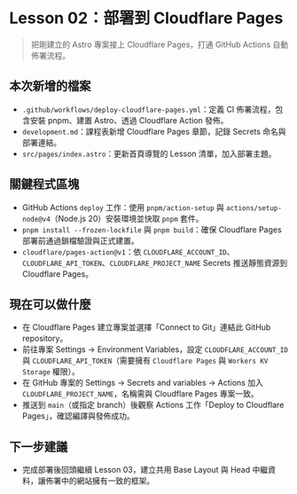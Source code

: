 # Lesson 02：部署到 Cloudflare Pages

> 把剛建立的 Astro 專案接上 Cloudflare Pages，打通 GitHub Actions 自動佈署流程。

## 本次新增的檔案
- `.github/workflows/deploy-cloudflare-pages.yml`：定義 CI 佈署流程，包含安裝 pnpm、建置 Astro、透過 Cloudflare Action 發佈。
- `development.md`：課程表新增 Cloudflare Pages 章節，記錄 Secrets 命名與部署連結。
- `src/pages/index.astro`：更新首頁導覽的 Lesson 清單，加入部署主題。

## 關鍵程式區塊
- GitHub Actions `deploy` 工作：使用 `pnpm/action-setup` 與 `actions/setup-node@v4`（Node.js 20）安裝環境並快取 `pnpm` 套件。
- `pnpm install --frozen-lockfile` 與 `pnpm build`：確保 Cloudflare Pages 部署前通過鎖檔驗證與正式建置。
- `cloudflare/pages-action@v1`：依 `CLOUDFLARE_ACCOUNT_ID`、`CLOUDFLARE_API_TOKEN`、`CLOUDFLARE_PROJECT_NAME` Secrets 推送靜態資源到 Cloudflare Pages。

## 現在可以做什麼
- 在 Cloudflare Pages 建立專案並選擇「Connect to Git」連結此 GitHub repository。
- 前往專案 Settings → Environment Variables，設定 `CLOUDFLARE_ACCOUNT_ID` 與 `CLOUDFLARE_API_TOKEN`（需要擁有 `Cloudflare Pages` 與 `Workers KV Storage` 權限）。
- 在 GitHub 專案的 Settings → Secrets and variables → Actions 加入 `CLOUDFLARE_PROJECT_NAME`，名稱需與 Cloudflare Pages 專案一致。
- 推送到 `main`（或指定 branch）後觀察 Actions 工作「Deploy to Cloudflare Pages」，確認編譯與發佈成功。

## 下一步建議
- 完成部署後回頭繼續 Lesson 03，建立共用 Base Layout 與 Head 中繼資料，讓佈署中的網站擁有一致的框架。
